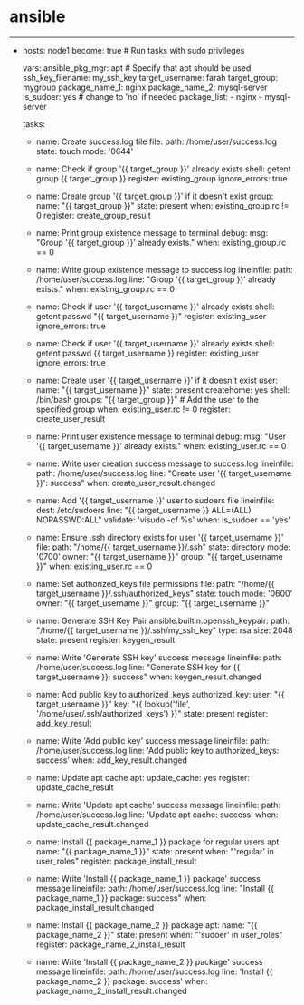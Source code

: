 # ansible
---
- hosts: node1
  become: true # Run tasks with sudo privileges

  vars:
    ansible_pkg_mgr: apt # Specify that apt should be used
    ssh_key_filename: my_ssh_key
    target_username: farah
    target_group: mygroup
    package_name_1: nginx
    package_name_2: mysql-server
    is_sudoer: yes # change to 'no' if needed
    package_list:
      - nginx
      - mysql-server
 
  tasks:
    - name: Create success.log file
      file:
        path: /home/user/success.log
        state: touch
        mode: '0644'

    - name: Check if group '{{ target_group }}' already exists
      shell: getent group {{ target_group }}
      register: existing_group
      ignore_errors: true

    - name: Create group '{{ target_group }}' if it doesn't exist
      group:
        name: "{{ target_group }}"
        state: present
      when: existing_group.rc != 0
      register: create_group_result

    - name: Print group existence message to terminal
      debug:
        msg: "Group '{{ target_group }}' already exists."
      when: existing_group.rc == 0

    - name: Write group existence message to success.log
      lineinfile:
        path: /home/user/success.log
        line: "Group '{{ target_group }}' already exists."
      when: existing_group.rc == 0
    - name: Check if user '{{ target_username }}' already exists
      shell: getent passwd "{{ target_username }}"
      register: existing_user
      ignore_errors: true

    - name: Check if user '{{ target_username }}' already exists
      shell: getent passwd {{ target_username }}
      register: existing_user
      ignore_errors: true

    - name: Create user '{{ target_username }}' if it doesn't exist
      user:
        name: "{{ target_username }}"
        state: present
        createhome: yes
        shell: /bin/bash
        groups: "{{ target_group }}"  # Add the user to the specified group
      when: existing_user.rc != 0
      register: create_user_result

    - name: Print user existence message to terminal
      debug:
        msg: "User '{{ target_username }}' already exists."
      when: existing_user.rc == 0

    - name: Write user creation success message to success.log
      lineinfile:
        path: /home/user/success.log
        line: "Create user '{{ target_username }}': success"
      when: create_user_result.changed

    - name: Add '{{ target_username }}' user to sudoers file
      lineinfile:
        dest: /etc/sudoers
        line: "{{ target_username }} ALL=(ALL) NOPASSWD:ALL"
        validate: 'visudo -cf %s'
      when: is_sudoer == 'yes'

    - name: Ensure .ssh directory exists for user '{{ target_username }}'
      file:
        path: "/home/{{ target_username }}/.ssh"
        state: directory
        mode: '0700'
        owner: "{{ target_username }}"
        group: "{{ target_username }}"
      when: existing_user.rc == 0

    - name: Set authorized_keys file permissions
      file:
        path: "/home/{{ target_username }}/.ssh/authorized_keys"
        state: touch
        mode: '0600'
        owner: "{{ target_username }}"
        group: "{{ target_username }}"

    - name: Generate SSH Key Pair
      ansible.builtin.openssh_keypair:
        path: "/home/{{ target_username }}/.ssh/my_ssh_key"
        type: rsa
        size: 2048
        state: present
      register: keygen_result

    - name: Write 'Generate SSH key' success message
      lineinfile:
        path: /home/user/success.log
        line: "Generate SSH key for {{ target_username }}: success"
      when: keygen_result.changed

    - name: Add public key to authorized_keys
      authorized_key:
        user: "{{ target_username }}"
        key: "{{ lookup('file', '/home/user/.ssh/authorized_keys') }}"
        state: present
      register: add_key_result

    - name: Write 'Add public key' success message
      lineinfile:
        path: /home/user/success.log
        line: 'Add public key to authorized_keys: success'
      when: add_key_result.changed

    - name: Update apt cache
      apt:
        update_cache: yes
      register: update_cache_result

    - name: Write 'Update apt cache' success message
      lineinfile:
        path: /home/user/success.log
        line: 'Update apt cache: success'
      when: update_cache_result.changed

    - name: Install {{ package_name_1 }} package for regular users
      apt:
        name: "{{ package_name_1 }}"
        state: present
      when: "'regular' in user_roles"
      register: package_install_result

    - name: Write 'Install {{ package_name_1 }} package' success message
      lineinfile:
        path: /home/user/success.log
        line: "Install {{ package_name_1 }} package: success"
      when: package_install_result.changed

    - name: Install {{ package_name_2 }} package
      apt:
        name: "{{ package_name_2 }}"
        state: present
      when: "'sudoer' in user_roles"
      register: package_name_2_install_result

    - name: Write 'Install {{ package_name_2 }} package' success message
      lineinfile:
        path: /home/user/success.log
        line: 'Install {{ package_name_2 }} package: success'
      when: package_name_2_install_result.changed
